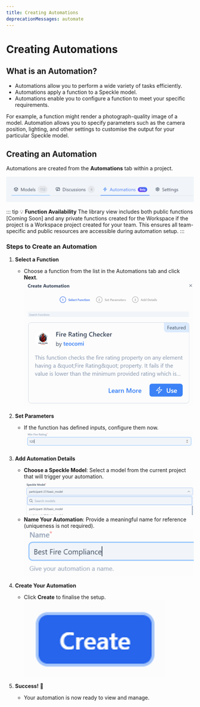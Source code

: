```yaml
---
title: Creating Automations
deprecationMessages: automate
---
```


<Banner />

# Creating Automations

## **What is an Automation?**

- Automations allow you to perform a wide variety of tasks efficiently.  
- Automations apply a function to a Speckle model.  
- Automations enable you to configure a function to meet your specific requirements.

For example, a function might render a photograph-quality image of a model. Automation allows you to specify parameters such as the camera position, lighting, and other settings to customise the output for your particular Speckle model.

## **Creating an Automation**

Automations are created from the **Automations** tab within a project.  

![the automations tab](/automate/img/automations-tab.png)

::: tip 💡 **Function Availability**
The library view includes both public functions [Coming Soon] and any private functions created for the Workspace if the project is a Workspace project created for your team. This ensures all team-specific and public resources are accessible during automation setup.
:::

### Steps to Create an Automation

1. **Select a Function**  
   - Choose a function from the list in the Automations tab and click **Next**.  
   ![create automation](/automate/img/create-automation.png)  
   ![selected function](/automate/img/selected-function.png)

2. **Set Parameters**  
   - If the function has defined inputs, configure them now.  
   ![parameter configuration](/automate/img/configuration.png)

3. **Add Automation Details**  
   - **Choose a Speckle Model**: Select a model from the current project that will trigger your automation.  
     ![choose a model](/automate/img/choose-model.png)  
   - **Name Your Automation**: Provide a meaningful name for reference (uniqueness is not required).  
     ![A form field to name the automation, with an example name entered](/automate/img/automation-name.png)

4. **Create Your Automation**  
   - Click **Create** to finalise the setup.  
   ![create!](/automate/img/create-button.png)

5. **Success!** 🥳  
   - Your automation is now ready to view and manage.
